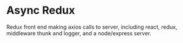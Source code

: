 # Async Redux

Redux front end making axios calls to server, including react, redux, middleware thunk and logger, and a node/express server.